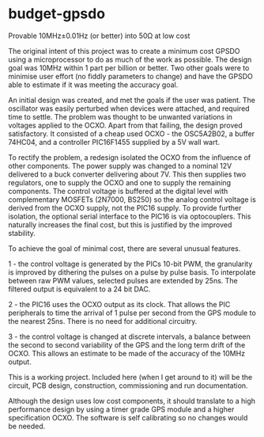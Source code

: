 # budget-gpsdo
Provable 10MHz±0.01Hz (or better) into 50Ω at low cost 

The original intent of this project was to create a minimum cost GPSDO using a microprocessor to do as much of the work as possible. The design goal was 10MHz within 1 part per billion or better. Two other goals were to minimise user effort (no fiddly parameters to change) and have the GPSDO able to estimate if it was meeting the accuracy goal.

An initial design was created, and met the goals if the user was patient. The oscillator was easily perturbed when devices were attached, and required time to settle. The problem was thought to be unwanted variations in voltages applied to the OCXO. Apart from that failing, the design proved satisfactory. It consisted of a cheap used OCXO - the OSC5A2B02, a buffer 74HC04, and a controller PIC16F1455 supplied by a 5V wall wart.

To rectify the problem, a redesign isolated the OCXO from the influence of other components. The power supply was changed to a nominal 12V delivered to a buck converter delivering about 7V. This then supplies two regulators, one to supply the OCXO and one to supply the remaining components. The control voltage is buffered at the digital level with complementary MOSFETs (2N7000, BS250) so the analog control voltage is derived from the OCXO supply, not the PIC16 supply. To provide further isolation, the optional serial interface to the PIC16 is via optocouplers. This naturally increases the final cost, but this is justified by the improved stability.

To achieve the goal of minimal cost, there are several unusual features.

1 - the control voltage is generated by the PICs 10-bit PWM, the granularity is improved by dithering the pulses on a pulse by pulse basis. To interpolate between raw PWM values, selected pulses are extended by 25ns. The filtered output is equivalent to a 24 bit DAC.

2 - the PIC16 uses the OCXO output as its clock. That allows the PIC peripherals to time the arrival of 1 pulse per second from the GPS module to the nearest 25ns. There is no need for additional circuitry.

3 - the control voltage is changed at discrete intervals, a balance between the second to second variability of the GPS and the long term drift of the OCXO. This allows an estimate to be made of the accuracy of the 10MHz output.

This is a working project. Included here (when I get around to it) will be the circuit, PCB design, construction, commissioning and run documentation.

Although the design uses low cost components, it should translate to a high performance design by using a timer grade GPS module and a higher specification OCXO. The software is self calibrating so no changes would be needed.
